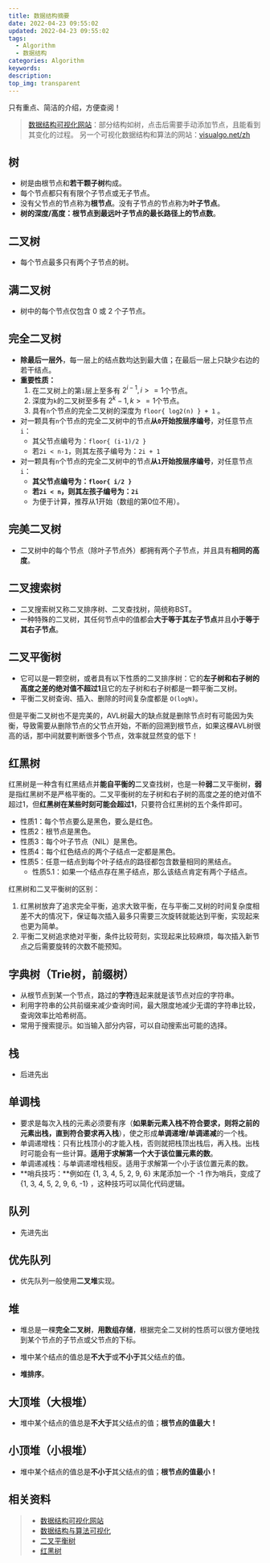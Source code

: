 ```yaml
---
title: 数据结构摘要
date: 2022-04-23 09:55:02
updated: 2022-04-23 09:55:02
tags:
  - Algorithm
  - 数据结构
categories: Algorithm
keywords:
description:
top_img: transparent
---
```


只有重点、简洁的介绍，方便查阅！

> [数据结构可视化网站](https://www.cs.usfca.edu/~galles/visualization/Algorithms.html)：部分结构如树，点击后需要手动添加节点，且能看到其变化的过程。
> 另一个可视化数据结构和算法的网站：[visualgo.net/zh](https://visualgo.net/zh)

## 树

- 树是由根节点和**若干颗子树**构成。
- 每个节点都只有有限个子节点或无子节点。
- 没有父节点的节点称为**根节点**。没有子节点的节点称为**叶子节点**。
- **树的深度/高度：**根节点到最远叶子节点的最长路径上的**节点数**。

## 二叉树

- 每个节点最多只有两个子节点的树。

## 满二叉树

- 树中的每个节点仅包含 0 或 2 个子节点。

## 完全二叉树

- **除最后一层外**，每一层上的结点数均达到最大值；在最后一层上只缺少右边的若干结点。
- **重要性质：**
  1. 在二叉树上的第`i`层上至多有 $2^{i-1}, i>=1$个节点。
  2. 深度为`k`的二叉树至多有 $2^k-1, k >= 1$个节点。
  3. 具有`n`个节点的完全二叉树的深度为 `floor{ log2(n) } + 1` 。
- 对一颗具有`n`个节点的完全二叉树中的节点**从`0`开始按层序编号**，对任意节点`i`：
  - 其父节点编号为：`floor{ (i-1)/2 }`
  - 若`2i < n-1`，则其左孩子编号为：`2i + 1`
- 对一颗具有`n`个节点的完全二叉树中的节点**从`1`开始按层序编号**，对任意节点`i`：
  - **其父节点编号为：`floor{ i/2 }`**
  - **若`2i < n`，则其左孩子编号为：`2i`**
  - 为便于计算，推荐从1开始（数组的第0位不用）。

## 完美二叉树

- 二叉树中的每个节点（除叶子节点外）都拥有两个子节点，并且具有**相同的高度**。

## 二叉搜索树

- 二叉搜索树又称二叉排序树、二叉查找树，简统称BST。
- 一种特殊的二叉树，其任何节点中的值都会**大于等于其左子节点**并且**小于等于其右子节点**。

## 二叉平衡树

- 它可以是一颗空树，或者具有以下性质的二叉排序树：它的**左子树和右子树的高度之差的绝对值不超过1**且它的左子树和右子树都是一颗平衡二叉树。
- 平衡二叉树查询、插入、删除的时间复杂度都是 `O(logN)`。

但是平衡二叉树也不是完美的，AVL树最大的缺点就是删除节点时有可能因为失衡，导致需要从删除节点的父节点开始，不断的回溯到根节点，如果这棵AVL树很高的话，那中间就要判断很多个节点，效率就显然变的低下！

## 红黑树

红黑树是一种含有红黑结点并**能自平衡的**二叉查找树，也是一种**弱**二叉平衡树，**弱**是指红黑树不是严格平衡的。二叉平衡树的左子树和右子树的高度之差的绝对值不超过1，但**红黑树在某些时刻可能会超过1**，只要符合红黑树的五个条件即可。

- 性质1：每个节点要么是黑色，要么是红色。
- 性质2：根节点是黑色。
- 性质3：每个叶子节点（NIL）是黑色。
- 性质4：每个红色结点的两个子结点一定都是黑色。
- 性质5：任意一结点到每个叶子结点的路径都包含数量相同的黑结点。
  - 性质5.1：如果一个结点存在黑子结点，那么该结点肯定有两个子结点。

红黑树和二叉平衡树的区别：

1. 红黑树放弃了追求完全平衡，追求大致平衡，在与平衡二叉树的时间复杂度相差不大的情况下，保证每次插入最多只需要三次旋转就能达到平衡，实现起来也更为简单。
2. 平衡二叉树追求绝对平衡，条件比较苛刻，实现起来比较麻烦，每次插入新节点之后需要旋转的次数不能预知。

## 字典树（Trie树，前缀树）

- 从根节点到某一个节点，路过的**字符**连起来就是该节点对应的字符串。
- 利用字符串的公共前缀来减少查询时间，最大限度地减少无谓的字符串比较，查询效率比哈希树高。
- 常用于搜索提示。如当输入部分内容，可以自动搜索出可能的选择。

## 栈

- 后进先出

## 单调栈

- 要求是每次入栈的元素必须要有序（**如果新元素入栈不符合要求，则将之前的元素出栈，直到符合要求再入栈**），使之形成**单调递增/单调递减**的一个栈。
- 单调递增栈：只有比栈顶小的才能入栈，否则就把栈顶出栈后，再入栈。出栈时可能会有一些计算。**适用于求解第一个大于该位置元素的数**。
- 单调递减栈：与单调递增栈相反。适用于求解第一个小于该位置元素的数。
- **哨兵技巧：**例如在 {1, 3, 4, 5, 2, 9, 6} 末尾添加一个 -1 作为哨兵，变成了 {1, 3, 4, 5, 2, 9, 6, -1} ，这种技巧可以简化代码逻辑。

## 队列

- 先进先出

## 优先队列

- 优先队列一般使用**二叉堆**实现。

## 堆

- 堆总是一棵**完全二叉树**，**用数组存储**，根据完全二叉树的性质可以很方便地找到某个节点的子节点或父节点的下标。

- 堆中某个结点的值总是**不大于**或**不小于**其父结点的值。
- **堆排序**。

## 大顶堆（大根堆）

- 堆中某个结点的值总是**不大于**其父结点的值；**根节点的值最大！**

## 小顶堆（小根堆）

- 堆中某个结点的值总是**不小于**其父结点的值；**根节点的值最小！**

## 相关资料

> - [数据结构可视化网站](https://www.cs.usfca.edu/~galles/visualization/Algorithms.html)
> - [数据结构与算法可视化](https://visualgo.net/en)
> - [二叉平衡树](https://www.cnblogs.com/yichunguo/p/12040456.html)
> - [红黑树](https://www.jianshu.com/p/e136ec79235c)
